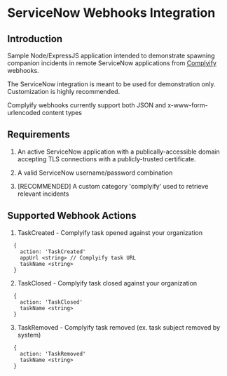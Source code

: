 # ServiceNow Webhooks Integration

## Introduction

Sample Node/ExpressJS application intended to demonstrate spawning companion incidents in remote ServiceNow applications from [Complyify](www.complyify.com) webhooks.

The ServiceNow integration is meant to be used for demonstration only. Customization is highly recommended.

Complyify webhooks currently support both JSON and x-www-form-urlencoded content types

## Requirements

1. An active ServiceNow application with a publically-accessible domain accepting TLS
connections with a publicly-trusted certificate.

2. A valid ServiceNow username/password combination

3. [RECOMMENDED] A custom category 'complyify' used to retrieve relevant incidents

## Supported Webhook Actions

1. TaskCreated - Complyify task opened against your organization

```
  {
    action: 'TaskCreated'
    appUrl <string> // Complyify task URL
    taskName <string>
  }
```

2. TaskClosed - Complyify task closed against your organization

```
  {
    action: 'TaskClosed'
    taskName <string>
  }
```

3. TaskRemoved - Complyify task removed (ex. task subject removed by system)

```
  {
    action: 'TaskRemoved'
    taskName <string>
  }
```
